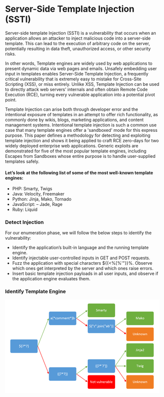 
# Server-Side Template Injection (SSTI)

Server-side template Injection (SSTI) is a vulnerability that occurs when an application allows an attacker to inject malicious code into a server-side template. This can lead to the execution of arbitrary code on the server, potentially resulting in data theft, unauthorized access, or other security risks.

In other words, Template engines are widely used by web applications to present dynamic data via web pages and emails. Unsafely embedding user input in templates enables Server-Side Template Injection, a frequently critical vulnerability that is
extremely easy to mistake for Cross-Site Scripting (XSS), or miss entirely. Unlike XSS, Template Injection can be used to
directly attack web servers' internals and often obtain Remote Code Execution (RCE), turning every vulnerable
application into a potential pivot point.

Template Injection can arise both through developer error and the intentional exposure of templates in an attempt
to offer rich functionality, as commonly done by wikis, blogs, marketing applications, and content management systems.
Intentional template injection is such a common use case that many template engines offer a 'sandboxed' mode for this
express purpose. This paper defines a methodology for detecting and exploiting template injection and shows it being
applied to craft RCE zero-days for two widely deployed enterprise web applications. Generic exploits are demonstrated for
five of the most popular template engines, including Escapes from Sandboxes whose entire purpose is to handle user-supplied templates safely.
#### Let’s look at the following list of some of the most well-known template engines:
* PHP: Smarty, Twigs
* Java: Velocity, Freemaker
* Python: Jinja, Mako, Tornado
* JavaScript: – Jade, Rage
* Ruby: Liquid


### Detect Injection
For our enumeration phase, we will follow the below steps to identify the vulnerability:
* Identify the application’s built-in language and the running template engine.
* Identify injectable user-controlled inputs in GET and POST requests.
* Fuzz the application with special characters ${{<%[%'"}}%\. Observe which ones get interpreted by the server and which ones raise errors.
* Insert basic template injection payloads in all user inputs, and observe if the application engine evaluates them.

### Identify Template Engine

![Alt text](https://github.com/anuvind2973/Web-Application-Security/blob/main/Server%20Side%20Template%20Injection/Identify%20Template%20Engine.png)

